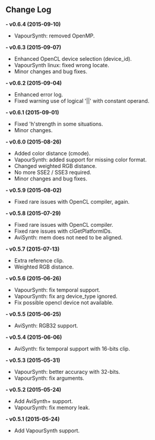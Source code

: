 ## Change Log ##
**- v0.6.4 (2015-09-10)**
  - VapourSynth: removed OpenMP.

**- v0.6.3 (2015-09-07)**
  - Enhanced OpenCL device selection (device_id).
  - VapourSynth linux: fixed wrong locate.
  - Minor changes and bug fixes.

**- v0.6.2 (2015-09-04)**
  - Enhanced error log.
  - Fixed warning use of logical '||' with constant operand.

**- v0.6.1 (2015-09-01)**
  - Fixed 'h'strength in some situations.
  - Minor changes.

**- v0.6.0 (2015-08-26)**
  - Added color distance (cmode).
  - VapourSynth: added support for missing color format.
  - Changed weighted RGB distance.
  - No more SSE2 / SSE3 required. 
  - Minor changes and bug fixes.
  
**- v0.5.9 (2015-08-02)**
  - Fixed rare issues with OpenCL compiler, again. 

**- v0.5.8 (2015-07-29)**
  - Fixed rare issues with OpenCL compiler.
  - Fixed rare issues with clGetPlatformIDs.
  - AviSynth: mem does not need to be aligned.

**- v0.5.7 (2015-07-13)**
  - Extra reference clip.
  - Weighted RGB distance.

**- v0.5.6 (2015-06-26)**
  - VapourSynth: fix temporal support.
  - VapourSynth: fix arg device_type ignored.
  - Fix possible opencl device not available. 

**- v0.5.5 (2015-06-25)**
  - AviSynth: RGB32 support.

**- v0.5.4 (2015-06-06)**
  - AviSynth: fix temporal support with 16-bits clip.  

**- v0.5.3 (2015-05-31)**
  - VapourSynth: better accuracy with 32-bits.
  - VapourSynth: fix arguments.

**- v0.5.2 (2015-05-24)**
  - Add AviSynth+ support.
  - VapourSynth: fix memory leak.

**- v0.5.1 (2015-05-24)**
  - Add VapourSynth support.
